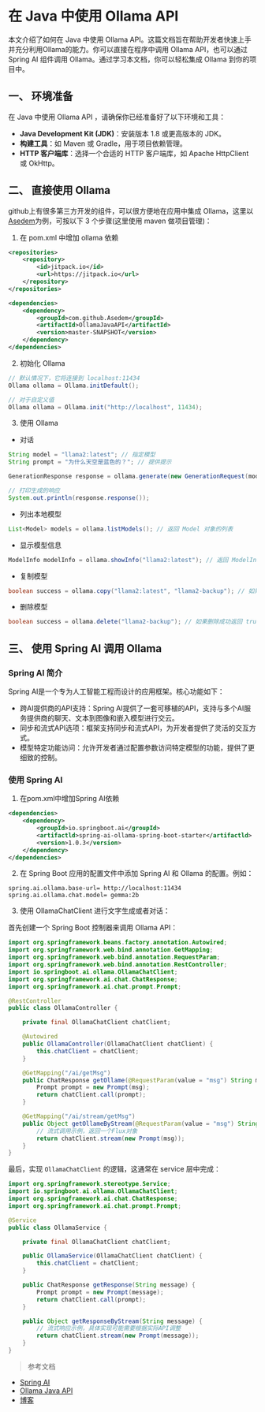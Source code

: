 # 在 Java 中使用 Ollama API

本文介绍了如何在 Java 中使用 Ollama API。这篇文档旨在帮助开发者快速上手并充分利用Ollama的能力。你可以直接在程序中调用 Ollama API，也可以通过 Spring AI 组件调用 Ollama。通过学习本文档，你可以轻松集成 Ollama 到你的项目中。

## 一、 环境准备
在 Java 中使用 Ollama API ，请确保你已经准备好了以下环境和工具：

- **Java Development Kit (JDK)**：安装版本 1.8 或更高版本的 JDK。
- **构建工具**：如 Maven 或 Gradle，用于项目依赖管理。
- **HTTP 客户端库**：选择一个合适的 HTTP 客户端库，如 Apache HttpClient 或 OkHttp。

## 二、 直接使用 Ollama
github上有很多第三方开发的组件，可以很方便地在应用中集成 Ollama，这里以[Asedem](https://github.com/Asedem/OllamaJavaAPI)为例，可按以下 3 个步骤(这里使用 maven 做项目管理)：
1. 在 pom.xml 中增加 ollama 依赖
```xml
<repositories>
    <repository>
        <id>jitpack.io</id>
        <url>https://jitpack.io</url>
    </repository>
</repositories>

<dependencies>
    <dependency>
        <groupId>com.github.Asedem</groupId>
        <artifactId>OllamaJavaAPI</artifactId>
        <version>master-SNAPSHOT</version>
    </dependency>
</dependencies>
```

2. 初始化 Ollama
```java
// 默认情况下，它将连接到 localhost:11434
Ollama ollama = Ollama.initDefault();

// 对于自定义值
Ollama ollama = Ollama.init("http://localhost", 11434);
```
3. 使用 Ollama
* 对话
```java
String model = "llama2:latest"; // 指定模型
String prompt = "为什么天空是蓝色的？"; // 提供提示

GenerationResponse response = ollama.generate(new GenerationRequest(model, prompt));

// 打印生成的响应
System.out.println(response.response());
```

* 列出本地模型
```java
List<Model> models = ollama.listModels(); // 返回 Model 对象的列表
```
* 显示模型信息
```java
ModelInfo modelInfo = ollama.showInfo("llama2:latest"); // 返回 ModelInfo 对象
```

* 复制模型
```java
boolean success = ollama.copy("llama2:latest", "llama2-backup"); // 如果复制过程成功返回 true
```
* 删除模型
```java
boolean success = ollama.delete("llama2-backup"); // 如果删除成功返回 true
```


## 三、 使用 Spring AI 调用 Ollama

### Spring AI 简介
Spring AI是一个专为人工智能工程而设计的应用框架。核心功能如下：
* 跨AI提供商的API支持：Spring AI提供了一套可移植的API，支持与多个AI服务提供商的聊天、文本到图像和嵌入模型进行交云。
* 同步和流式API选项：框架支持同步和流式API，为开发者提供了灵活的交互方式。
* 模型特定功能访问：允许开发者通过配置参数访问特定模型的功能，提供了更细致的控制。

### 使用 Spring AI
1. 在pom.xml中增加Spring AI依赖
```xml
<dependencies>
    <dependency>
        <groupId>io.springboot.ai</groupId>
        <artifactld>spring-ai-ollama-spring-boot-starter</artifactld>
        <version>1.0.3</version>
    </dependency>
</dependencies>
```

2. 在 Spring Boot 应用的配置文件中添加 Spring AI 和 Ollama 的配置。例如：

```properties
spring.ai.ollama.base-url= http://localhost:11434
spring.ai.ollama.chat.model= gemma:2b
```

3. 使用 OllamaChatClient 进行文字生成或者对话：

首先创建一个 Spring Boot 控制器来调用 Ollama API：

```java
import org.springframework.beans.factory.annotation.Autowired;
import org.springframework.web.bind.annotation.GetMapping;
import org.springframework.web.bind.annotation.RequestParam;
import org.springframework.web.bind.annotation.RestController;
import io.springboot.ai.ollama.OllamaChatClient;
import org.springframework.ai.chat.ChatResponse;
import org.springframework.ai.chat.prompt.Prompt;

@RestController
public class OllamaController {

    private final OllamaChatClient chatClient;

    @Autowired
    public OllamaController(OllamaChatClient chatClient) {
        this.chatClient = chatClient;
    }

    @GetMapping("/ai/getMsg")
    public ChatResponse getOllame(@RequestParam(value = "msg") String msg) {
        Prompt prompt = new Prompt(msg);
        return chatClient.call(prompt);
    }

    @GetMapping("/ai/stream/getMsg")
    public Object getOllameByStream(@RequestParam(value = "msg") String msg) {
        // 流式调用示例，返回一个Flux对象
        return chatClient.stream(new Prompt(msg));
    }
}
```

最后，实现 `OllamaChatClient` 的逻辑，这通常在 service 层中完成：

```java
import org.springframework.stereotype.Service;
import io.springboot.ai.ollama.OllamaChatClient;
import org.springframework.ai.chat.ChatResponse;
import org.springframework.ai.chat.prompt.Prompt;

@Service
public class OllamaService {

    private final OllamaChatClient chatClient;

    public OllamaService(OllamaChatClient chatClient) {
        this.chatClient = chatClient;
    }

    public ChatResponse getResponse(String message) {
        Prompt prompt = new Prompt(message);
        return chatClient.call(prompt);
    }

    public Object getResponseByStream(String message) {
        // 流式响应示例，具体实现可能需要根据实际API调整
        return chatClient.stream(new Prompt(message));
    }
}
```





> 参考文档
* [Spring AI](https://docs.spring.io/spring-ai/docs/current/reference/html/)
* [Ollama Java API](https://github.com/Asedem/OllamaJavaAPI)
* [博客](https://blog.csdn.net/weixin_54925172/article/details/138815936)


